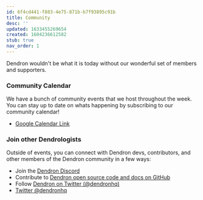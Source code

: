 ```yaml
---
id: 6f4cd441-f883-4e75-871b-b7f93895c91b
title: Community
desc: ''
updated: 1633455269654
created: 1604236612582
stub: true
nav_order: 1
---
```


Dendron wouldn't be what it is today without our wonderful set of members and supporters.


### Community Calendar

We have a bunch of community events that we host throughout the week. You can stay up to date on whats happening by subscribing to our community calendar!

- [Google Calendar Link](https://calendar.google.com/calendar/embed?src=0s84hkmgkb4p699ahgicq0j16o%40group.calendar.google.com&ctz=America%2FLos_Angeles)

### Join other Dendrologists

Outside of events, you can connect with Dendron devs, contributors, and other members of the Dendron community in a few ways:

- Join the [Dendron Discord](https://discord.gg/6j85zNX)
- Contribute to [Dendron open source code and docs on GitHub](https://github.com/dendronhq/)
- Follow [Dendron on Twitter (@dendronhq)](https://twitter.com/dendronhq)
- [Twitter @dendronhq](https://twitter.com/dendronhq)
